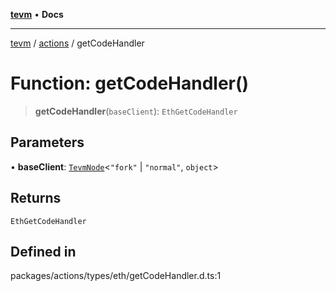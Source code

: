 [**tevm**](../../README.md) • **Docs**

***

[tevm](../../modules.md) / [actions](../README.md) / getCodeHandler

# Function: getCodeHandler()

> **getCodeHandler**(`baseClient`): `EthGetCodeHandler`

## Parameters

• **baseClient**: [`TevmNode`](../../index/type-aliases/TevmNode.md)\<`"fork"` \| `"normal"`, `object`\>

## Returns

`EthGetCodeHandler`

## Defined in

packages/actions/types/eth/getCodeHandler.d.ts:1
